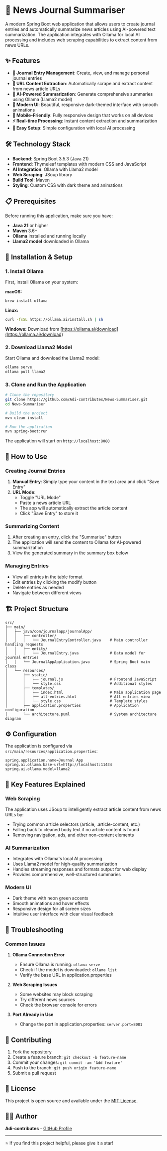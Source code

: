 # 📰 News Journal Summariser

A modern Spring Boot web application that allows users to create journal entries and automatically summarize news articles using AI-powered text summarization. The application integrates with Ollama for local AI processing and includes web scraping capabilities to extract content from news URLs.

## ✨ Features

- **📝 Journal Entry Management**: Create, view, and manage personal journal entries
- **🔗 URL Content Extraction**: Automatically scrape and extract content from news article URLs
- **🤖 AI-Powered Summarization**: Generate comprehensive summaries using Ollama (Llama2 model)
- **🎨 Modern UI**: Beautiful, responsive dark-themed interface with smooth animations
- **📱 Mobile-Friendly**: Fully responsive design that works on all devices
- **⚡ Real-time Processing**: Instant content extraction and summarization
- **🔧 Easy Setup**: Simple configuration with local AI processing

## 🛠️ Technology Stack

- **Backend**: Spring Boot 3.5.3 (Java 21)
- **Frontend**: Thymeleaf templates with modern CSS and JavaScript
- **AI Integration**: Ollama with Llama2 model
- **Web Scraping**: JSoup library
- **Build Tool**: Maven
- **Styling**: Custom CSS with dark theme and animations

## 📋 Prerequisites

Before running this application, make sure you have:

- **Java 21** or higher
- **Maven** 3.6+
- **Ollama** installed and running locally
- **Llama2 model** downloaded in Ollama

## 🚀 Installation & Setup

### 1. Install Ollama

First, install Ollama on your system:

**macOS:**

```bash
brew install ollama
```

**Linux:**

```bash
curl -fsSL https://ollama.ai/install.sh | sh
```

**Windows:**
Download from [https://ollama.ai/download](https://ollama.ai/download)

### 2. Download Llama2 Model

Start Ollama and download the Llama2 model:

```bash
ollama serve
ollama pull llama2
```

### 3. Clone and Run the Application

```bash
# Clone the repository
git clone https://github.com/Adi-contributes/News-Summariser.git
cd News-Summariser

# Build the project
mvn clean install

# Run the application
mvn spring-boot:run
```

The application will start on `http://localhost:8080`

## 🎯 How to Use

### Creating Journal Entries

1. **Manual Entry**: Simply type your content in the text area and click "Save Entry"
2. **URL Mode**:
   - Toggle "URL Mode"
   - Paste a news article URL
   - The app will automatically extract the article content
   - Click "Save Entry" to store it

### Summarizing Content

1. After creating an entry, click the "Summarise" button
2. The application will send the content to Ollama for AI-powered summarization
3. View the generated summary in the summary box below

### Managing Entries

- View all entries in the table format
- Edit entries by clicking the modify button
- Delete entries as needed
- Navigate between different views

## 🏗️ Project Structure

```
src/
├── main/
│   ├── java/com/journalapp/journalApp/
│   │   ├── controller/
│   │   │   └── JournalEntryController.java    # Main controller handling requests
│   │   ├── entity/
│   │   │   └── JournalEntry.java              # Data model for journal entries
│   │   └── JournalAppApplication.java         # Spring Boot main class
│   └── resources/
│       ├── static/
│       │   ├── journal.js                     # Frontend JavaScript
│       │   └── style.css                      # Additional styles
│       ├── templates/
│       │   ├── index.html                     # Main application page
│       │   ├── all-entries.html               # All entries view
│       │   └── style.css                      # Template styles
│       ├── application.properties             # Application configuration
│       └── architecture.puml                  # System architecture diagram
```

## ⚙️ Configuration

The application is configured via `src/main/resources/application.properties`:

```properties
spring.application.name=Journal App
spring.ai.ollama.base-url=http://localhost:11434
spring.ai.ollama.model=llama2
```

## 🔧 Key Features Explained

### Web Scraping

The application uses JSoup to intelligently extract article content from news URLs by:

- Trying common article selectors (article, .article-content, etc.)
- Falling back to cleaned body text if no article content is found
- Removing navigation, ads, and other non-content elements

### AI Summarization

- Integrates with Ollama's local AI processing
- Uses Llama2 model for high-quality summarization
- Handles streaming responses and formats output for web display
- Provides comprehensive, well-structured summaries

### Modern UI

- Dark theme with neon green accents
- Smooth animations and hover effects
- Responsive design for all screen sizes
- Intuitive user interface with clear visual feedback

## 🐛 Troubleshooting

### Common Issues

1. **Ollama Connection Error**

   - Ensure Ollama is running: `ollama serve`
   - Check if the model is downloaded: `ollama list`
   - Verify the base URL in application.properties

2. **Web Scraping Issues**

   - Some websites may block scraping
   - Try different news sources
   - Check the browser console for errors

3. **Port Already in Use**
   - Change the port in application.properties: `server.port=8081`

## 🤝 Contributing

1. Fork the repository
2. Create a feature branch: `git checkout -b feature-name`
3. Commit your changes: `git commit -am 'Add feature'`
4. Push to the branch: `git push origin feature-name`
5. Submit a pull request

## 📄 License

This project is open source and available under the [MIT License](LICENSE).

## 👨‍💻 Author

**Adi-contributes** - [GitHub Profile](https://github.com/Adi-contributes)

---

⭐ If you find this project helpful, please give it a star!
